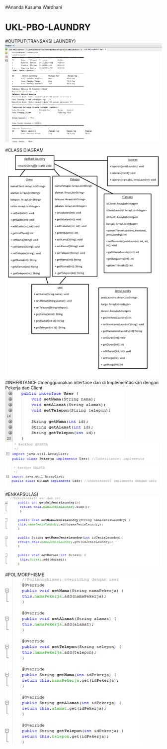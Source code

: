 #Ananda Kusuma Wardhani
# UKL-PBO-LAUNDRY

#OUTPUT(TRANSAKSI LAUNDRY)
![alt text](https://github.com/AnandaKW/UKL-PBO-LAUNDRY/blob/main/output.png)

#CLASS DIAGRAM
![alt text](https://github.com/AnandaKW/UKL-PBO-LAUNDRY/blob/main/diagram%20class.jpg)

#INHERITANCE
#mengguunakan interface dan di Implementasikan dengan Pekerja dan Client
![alt text](https://github.com/AnandaKW/UKL-PBO-LAUNDRY/blob/main/interface.png)
![alt text](https://github.com/AnandaKW/UKL-PBO-LAUNDRY/blob/main/implements%201.png)
![alt text](https://github.com/AnandaKW/UKL-PBO-LAUNDRY/blob/main/implements%202.png)

#ENKAPSULASI
![alt text](https://github.com/AnandaKW/UKL-PBO-LAUNDRY/blob/main/enkapsulasi.png)

#POLIMORPHISME
![alt text](https://github.com/AnandaKW/UKL-PBO-LAUNDRY/blob/main/overriding.png)
